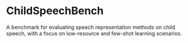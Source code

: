# ChildSpeechBench
A benchmark for evaluating speech representation methods on child speech, with a focus on low-resource and few-shot learning scenarios.
